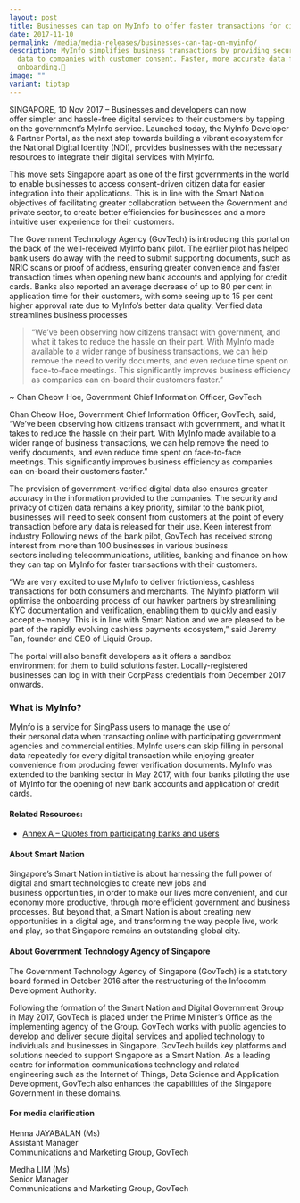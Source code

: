 ```yaml
---
layout: post
title: Businesses can tap on MyInfo to offer faster transactions for citizens
date: 2017-11-10
permalink: /media/media-releases/businesses-can-tap-on-myinfo/
description: MyInfo simplifies business transactions by providing secure digital
  data to companies with customer consent. Faster, more accurate data for
  onboarding.🚀
image: ""
variant: tiptap
---
```

<p>SINGAPORE, 10 Nov 2017 – Businesses and developers can now offer&nbsp;simpler&nbsp;and
hassle-free digital services&nbsp;to their customers&nbsp;by tapping on
the government’s MyInfo service.&nbsp;Launched today, the MyInfo Developer
&amp; Partner Portal, as the next step towards building a vibrant ecosystem
for the National Digital Identity (NDI), provides businesses with the necessary
resources to integrate their digital services with MyInfo.</p>
<p>This move sets Singapore apart as one of the first governments in the
world to enable businesses to access consent-driven citizen data for easier
integration into their applications.&nbsp;This is in line&nbsp;with the
Smart Nation objectives of facilitating greater collaboration between the
Government and private&nbsp;sector,&nbsp;to create better efficiencies
for businesses and a more intuitive user experience for their customers.</p>
<p>The Government Technology Agency (GovTech) is introducing this portal
on the back of the well-received MyInfo bank pilot. The earlier pilot has
helped bank users&nbsp;do away with&nbsp;the need to submit supporting
documents, such as NRIC scans or proof of address, ensuring greater convenience
and faster transaction times when opening new bank accounts and applying
for credit cards. Banks also reported an average decrease of up to 80 per
cent in application time for their customers, with some seeing up to 15
per cent higher approval rate due to MyInfo’s better data quality. Verified
data streamlines business&nbsp;processes</p>
<blockquote>
<p>“We’ve been observing how citizens transact with&nbsp;government,&nbsp;and
what it takes to reduce the hassle on their part. With MyInfo made available
to a wider range of business transactions, we can help remove the need
to verify&nbsp;documents,&nbsp;and even reduce time spent on face-to-face
meetings.&nbsp;This&nbsp;significantly improves business efficiency as
companies can&nbsp;on-board&nbsp;their customers faster.”</p>
</blockquote>
<p>~ Chan Cheow Hoe, Government Chief Information Officer, GovTech</p>
<p>Chan Cheow Hoe, Government Chief Information Officer, GovTech, said, “We’ve
been observing how citizens transact with&nbsp;government,&nbsp;and what
it takes to reduce the hassle on their part. With MyInfo made available
to a wider range of business transactions, we can help remove the need
to verify&nbsp;documents,&nbsp;and even reduce time spent on face-to-face
meetings.&nbsp;This&nbsp;significantly improves business efficiency as
companies can&nbsp;on-board&nbsp;their customers faster.”</p>
<p>The provision of&nbsp;government-verified digital data also ensures greater
accuracy in the information provided to the companies. The security and
privacy of citizen data remains a&nbsp;key&nbsp;priority, similar&nbsp;to
the bank pilot, businesses will need to seek consent from customers at
the point of every transaction before any data&nbsp;is released&nbsp;for
their use. Keen interest from industry Following news of the bank pilot,
GovTech has received strong interest from more than 100 businesses in various
business sectors&nbsp;including&nbsp;telecommunications, utilities, banking
and finance&nbsp;on&nbsp;how they can tap on MyInfo for faster transactions
with their customers.</p>
<p>“We are very excited to use MyInfo to deliver frictionless, cashless transactions
for&nbsp;both&nbsp;consumers and merchants. The MyInfo platform will optimise
the&nbsp;onboarding&nbsp;process of our hawker partners by streamlining
KYC documentation and verification, enabling them to quickly and easily
accept e-money. This is in line with Smart Nation&nbsp;and&nbsp;we are
pleased to be part of the rapidly evolving cashless payments ecosystem,”
said Jeremy Tan, founder and CEO of Liquid Group.</p>
<p>The portal will also benefit developers as it offers a sandbox environment&nbsp;for
them&nbsp;to build solutions faster. Locally-registered businesses can
log in with their CorpPass credentials from December 2017 onwards.</p>
<h3>What is MyInfo?</h3>
<p>MyInfo is a service for SingPass users to manage the use of their&nbsp;personal&nbsp;data
when transacting online with participating government agencies and commercial
entities. MyInfo users can skip filling in personal data repeatedly for
every digital transaction while enjoying greater convenience from producing
fewer verification documents.&nbsp;MyInfo was extended to the banking sector
in May 2017, with four banks piloting&nbsp;the use of MyInfo for the opening
of&nbsp;new bank accounts and&nbsp;application of&nbsp;credit cards.</p>
<h4>Related Resources:</h4>
<ul data-tight="true" class="tight">
<li>
<p><a href="/files/media/media-releases/2017/Annex_A___Quotes_from_participating_banks_and_users.pdf" rel="noopener noreferrer nofollow" target="_blank">Annex A – Quotes from participating banks and users</a>
</p>
</li>
</ul>
<h4>About Smart Nation</h4>
<p>Singapore’s Smart Nation initiative is about harnessing the full power
of digital and&nbsp;smart&nbsp;technologies to create new jobs and business&nbsp;opportunities,
in order&nbsp;to&nbsp;make our lives more&nbsp;convenient, and our economy
more&nbsp;productive, through more efficient government and business processes.
But beyond that, a Smart Nation is about creating new opportunities in
a digital&nbsp;age, and transforming the way&nbsp;people live, work and&nbsp;play,&nbsp;so&nbsp;that&nbsp;Singapore
remains an outstanding global city.&nbsp;</p>
<h4>About Government Technology Agency of Singapore</h4>
<p>The Government Technology Agency of Singapore (GovTech) is a statutory
board formed in October 2016 after the restructuring of the Infocomm Development
Authority.</p>
<p>Following the formation of the Smart Nation and Digital Government Group
in May 2017, GovTech&nbsp;is placed&nbsp;under the Prime Minister’s Office
as the implementing agency of the Group. GovTech works with public agencies
to develop and deliver secure digital services and applied technology to
individuals and businesses in Singapore. GovTech builds key platforms and
solutions&nbsp;needed&nbsp;to support Singapore as a Smart Nation. As a
leading centre for information communications technology and related engineering&nbsp;such&nbsp;as
the Internet of Things, Data Science and Application Development, GovTech
also enhances the capabilities of the Singapore Government in these domains.</p>
<h4>For media clarification</h4>
<p>Henna JAYABALAN (Ms)
<br>Assistant Manager
<br>Communications and Marketing Group, GovTech
<br>
</p>
<p>Medha LIM (Ms)
<br>Senior Manager
<br>Communications and Marketing Group, GovTech
<br>
</p>
<p></p>